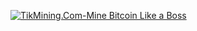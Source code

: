 <a href="https://tikmining.com/?ref=Zeneis" target="_blank"><img src="https://tikmining.com/banners/125x125.gif" alt="TikMining.Com-Mine Bitcoin Like a Boss"></a>
